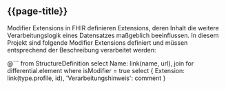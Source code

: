 ## {{page-title}}

Modifier Extensions in FHIR definieren Extensions, deren Inhalt die weitere Verarbeitungslogik eines Datensatzes maßgeblich beeinflussen.
In diesem Projekt sind folgende Modifier Extensions definiert und müssen entsprechend der Beschreibung verarbeitet werden:

@```
from StructureDefinition
select
    Name: link(name, url),
    join for differential.element 
    where isModifier = true
    select { Extension: link(type.profile, id), 'Verarbeitungshinweis': comment }
```

